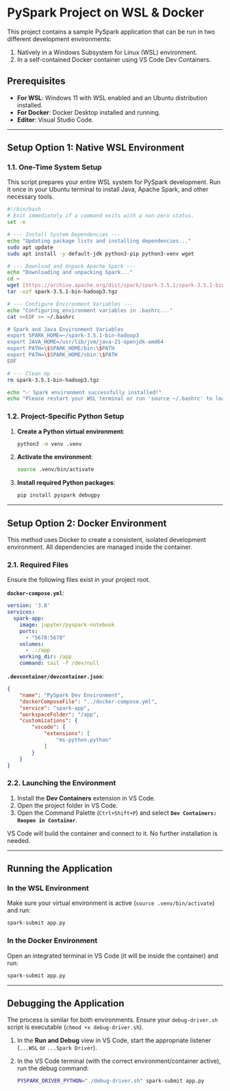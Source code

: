 # PySpark Project on WSL & Docker

This project contains a sample PySpark application that can be run in two different development environments:
1.  Natively in a Windows Subsystem for Linux (WSL) environment.
2.  In a self-contained Docker container using VS Code Dev Containers.

## Prerequisites

- **For WSL**: Windows 11 with WSL enabled and an Ubuntu distribution installed.
- **For Docker**: Docker Desktop installed and running.
- **Editor**: Visual Studio Code.

---

## Setup Option 1: Native WSL Environment

### 1.1. One-Time System Setup

This script prepares your entire WSL system for PySpark development. Run it once in your Ubuntu terminal to install Java, Apache Spark, and other necessary tools.

```bash
#!/bin/bash
# Exit immediately if a command exits with a non-zero status.
set -e

# --- Install System Dependencies ---
echo "Updating package lists and installing dependencies..."
sudo apt update
sudo apt install -y default-jdk python3-pip python3-venv wget

# --- Download and Unpack Apache Spark ---
echo "Downloading and unpacking Spark..."
cd ~
wget [https://archive.apache.org/dist/spark/spark-3.5.1/spark-3.5.1-bin-hadoop3.tgz](https://archive.apache.org/dist/spark/spark-3.5.1/spark-3.5.1-bin-hadoop3.tgz)
tar -xzf spark-3.5.1-bin-hadoop3.tgz

# --- Configure Environment Variables ---
echo "Configuring environment variables in .bashrc..."
cat <<EOF >> ~/.bashrc

# Spark and Java Environment Variables
export SPARK_HOME=~/spark-3.5.1-bin-hadoop3
export JAVA_HOME=/usr/lib/jvm/java-21-openjdk-amd64
export PATH=\$SPARK_HOME/bin:\$PATH
export PATH=\$SPARK_HOME/sbin:\$PATH
EOF

# --- Clean Up ---
rm spark-3.5.1-bin-hadoop3.tgz

echo "✅ Spark environment successfully installed!"
echo "Please restart your WSL terminal or run 'source ~/.bashrc' to load the new environment."
```

### 1.2. Project-Specific Python Setup

1.  **Create a Python virtual environment**:
    ```bash
    python3 -m venv .venv
    ```

2.  **Activate the environment**:
    ```bash
    source .venv/bin/activate
    ```

3.  **Install required Python packages**:
    ```bash
    pip install pyspark debugpy
    ```

---

## Setup Option 2: Docker Environment

This method uses Docker to create a consistent, isolated development environment. All dependencies are managed inside the container.

### 2.1. Required Files

Ensure the following files exist in your project root.

**`docker-compose.yml`**:
```yaml
version: '3.8'
services:
  spark-app:
    image: jupyter/pyspark-notebook
    ports:
      - "5678:5678"
    volumes:
      - .:/app
    working_dir: /app
    command: tail -f /dev/null
```

**`.devcontainer/devcontainer.json`**:
```json
{
    "name": "PySpark Dev Environment",
    "dockerComposeFile": "../docker-compose.yml",
    "service": "spark-app",
    "workspaceFolder": "/app",
    "customizations": {
        "vscode": {
            "extensions": [
                "ms-python.python"
            ]
        }
    }
}
```

### 2.2. Launching the Environment

1.  Install the **Dev Containers** extension in VS Code.
2.  Open the project folder in VS Code.
3.  Open the Command Palette (`Ctrl+Shift+P`) and select **`Dev Containers: Reopen in Container`**.

VS Code will build the container and connect to it. No further installation is needed.

---

## Running the Application

### In the WSL Environment
Make sure your virtual environment is active (`source .venv/bin/activate`) and run:
```bash
spark-submit app.py
```

### In the Docker Environment
Open an integrated terminal in VS Code (it will be inside the container) and run:
```bash
spark-submit app.py
```

---

## Debugging the Application

The process is similar for both environments. Ensure your `debug-driver.sh` script is executable (`chmod +x debug-driver.sh`).

1.  In the **Run and Debug** view in VS Code, start the appropriate listener (`...WSL` or `...Spark Driver`).
2.  In the VS Code terminal (with the correct environment/container active), run the debug command:

    ```bash
    PYSPARK_DRIVER_PYTHON="./debug-driver.sh" spark-submit app.py
    ```